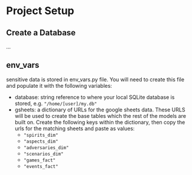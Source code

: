 # Project Setup

## Create a Database
...

## env_vars
sensitive data is stored in env_vars.py file. You will need to create this file and populate it with the following variables:
- database: string reference to where your local SQLite database is stored, e.g. ```"/home/[user]/my.db"```
- gsheets: a dictionary of URLs for the google sheets data. These URLS will be used to create the base tables which the rest of the models are built on. Create the following keys within the dictionary, then copy the urls for the matching sheets and paste as values:
    - ```"spirits_dim"```
    - ```"aspects_dim"```
    - ```"adversaries_dim"```
    - ```"scenarios_dim"```
    - ```"games_fact"```
    - ```"events_fact"```